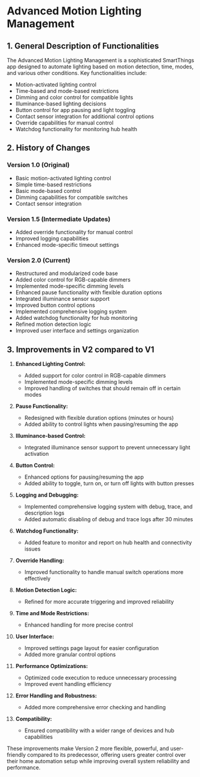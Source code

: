# Advanced Motion Lighting Management

## 1. General Description of Functionalities

The Advanced Motion Lighting Management is a sophisticated SmartThings app designed to automate lighting based on motion detection, time, modes, and various other conditions. Key functionalities include:

- Motion-activated lighting control
- Time-based and mode-based restrictions
- Dimming and color control for compatible lights
- Illuminance-based lighting decisions
- Button control for app pausing and light toggling
- Contact sensor integration for additional control options
- Override capabilities for manual control
- Watchdog functionality for monitoring hub health

## 2. History of Changes

### Version 1.0 (Original)
- Basic motion-activated lighting control
- Simple time-based restrictions
- Basic mode-based control
- Dimming capabilities for compatible switches
- Contact sensor integration

### Version 1.5 (Intermediate Updates)
- Added override functionality for manual control
- Improved logging capabilities
- Enhanced mode-specific timeout settings

### Version 2.0 (Current)
- Restructured and modularized code base
- Added color control for RGB-capable dimmers
- Implemented mode-specific dimming levels
- Enhanced pause functionality with flexible duration options
- Integrated illuminance sensor support
- Improved button control options
- Implemented comprehensive logging system
- Added watchdog functionality for hub monitoring
- Refined motion detection logic
- Improved user interface and settings organization

## 3. Improvements in V2 compared to V1

1. **Enhanced Lighting Control:**
   - Added support for color control in RGB-capable dimmers
   - Implemented mode-specific dimming levels
   - Improved handling of switches that should remain off in certain modes

2. **Pause Functionality:**
   - Redesigned with flexible duration options (minutes or hours)
   - Added ability to control lights when pausing/resuming the app

3. **Illuminance-based Control:**
   - Integrated illuminance sensor support to prevent unnecessary light activation

4. **Button Control:**
   - Enhanced options for pausing/resuming the app
   - Added ability to toggle, turn on, or turn off lights with button presses

5. **Logging and Debugging:**
   - Implemented comprehensive logging system with debug, trace, and description logs
   - Added automatic disabling of debug and trace logs after 30 minutes

6. **Watchdog Functionality:**
   - Added feature to monitor and report on hub health and connectivity issues

7. **Override Handling:**
   - Improved functionality to handle manual switch operations more effectively

8. **Motion Detection Logic:**
   - Refined for more accurate triggering and improved reliability

9. **Time and Mode Restrictions:**
   - Enhanced handling for more precise control

10. **User Interface:**
    - Improved settings page layout for easier configuration
    - Added more granular control options

11. **Performance Optimizations:**
    - Optimized code execution to reduce unnecessary processing
    - Improved event handling efficiency

12. **Error Handling and Robustness:**
    - Added more comprehensive error checking and handling

13. **Compatibility:**
    - Ensured compatibility with a wider range of devices and hub capabilities

These improvements make Version 2 more flexible, powerful, and user-friendly compared to its predecessor, offering users greater control over their home automation setup while improving overall system reliability and performance.